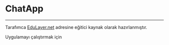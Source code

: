 # ChatApp
<hr>
Tarafımca <a href="https://www.edulayer.net">EduLayer.net</a> adresine eğitici kaynak olarak hazırlanmıştır.


Uygulamayı çalıştırmak için 
